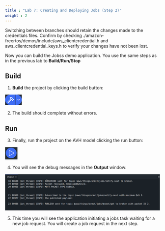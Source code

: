 ```yaml
---
title : "Lab 7: Creating and Deploying Jobs (Step 2)"
weight : 2
---
```


Switching between branches should retain the changes made to the credentials files. Confirm by checking ./amazon-freertos/demos/include/aws_clientcredential.h and aws_clientcredential_keys.h to verify your changes have not been lost.

Now you can build the Jobss demo application. You use the same steps as in the previous lab to **Build/Run/Stop**

## Build

1. **Build** the project by clicking the build button: 

![Build Button](/static/build_button.png)

2. The build should complete without errors. 

## Run

3. Finally, run the project on the AVH model clicking the run button: 

![Run Button](/static/run_button.png)

4. You will see the debug messages in the **Output** window:

![jobs output](/static/output_window-2.png)

5. This time you will see the application initiating a jobs task waiting for a new job request. You will create a job request in the next step.

